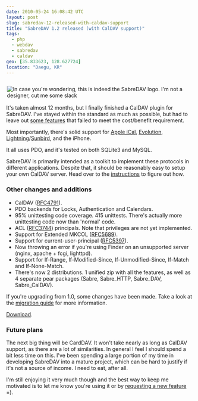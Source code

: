 ```yaml
---
date: 2010-05-24 16:08:42 UTC
layout: post
slug: sabredav-12-released-with-caldav-support
title: "SabreDAV 1.2 released (with CalDAV support)"
tags:
  - php
  - webdav
  - sabredav
  - caldav
geo: [35.833623, 128.627724]
location: "Daegu, KR"
---
```

<p style="padding: 0 0 2px 2px; float: left"><img src="http://code.google.com/p/sabredav/logo?logo_id=1264584796" title="In case you're wondering, this is indeed the SabreDAV logo. I'm not a designer, cut me some slack" /></p>

<p>It's taken almost 12 months, but I finally finished a CalDAV plugin for SabreDAV. I've stayed within the standard as much as possible, but had to leave out <a href="http://sabre.io/dav/standards-support/">some features</a> that failed to meet the cost/benefit requirement.</p>

<p>Most importantly, there's solid support for <a href="http://apple.com/ical">Apple iCal</a>, <a href="http://projects.gnome.org/evolution/">Evolution</a>, <a href="http://www.mozilla.org/projects/calendar/lightning/">Lightning</a>/<a href="http://www.mozilla.org/projects/calendar/sunbird/">Sunbird</a>, and the iPhone.</p>

<p>It all uses PDO, and it's tested on both SQLite3 and MySQL.</p>

<p>SabreDAV is primarily intended as a toolkit to implement these protocols in different applications. Despite that, it should be reasonably easy to setup your own CalDAV server. Head over to the <a href="http://sabre.io/dav/caldav/">instructions</a> to figure out how.</p>

<h3>Other changes and additions</h3>

<ul>
  <li>CalDAV (<a href="http://www.ietf.org/rfc/rfc4791.txt">RFC4791</a>).</li>
  <li>PDO backends for Locks, Authentication and Calendars.</li>
  <li>95% unittesting code coverage. 415 unittests. There's actually more unittesting code now than 'normal' code.</li>
  <li>ACL (<a href="http://www.ietf.org/rfc/rfc3744.txt">RFC3744</a>) principals. Note that privileges are not yet implemented.</li>
  <li>Support for Extended MKCOL (<a href="http://www.ietf.org/rfc/rfc5689">RFC5689</a>).</li>
  <li>Support for current-user-principal (<a href="http://www.ietf.org/rfc/rfc5397">RFC5397</a>).</li>
  <li>Now throwing an error if you're using Finder on an unsupported server (nginx, apache + fcgi, lighttpd).</li>
  <li>Support for If-Range, If-Modified-Since, If-Unmodified-Since, If-Match and If-None-Match.</li>
  <li>There's now 2 distributions. 1 unified zip with all the features, as well as 4 separate pear packages (Sabre, Sabre_HTTP, Sabre_DAV, Sabre_CalDAV).</li>
</ul>

<p>If you're upgrading from 1.0, some changes have been made. Take a look at the <a href="http://sabre.io/dav/upgrade/1.0-to-1.2/">migration guide</a> for more information.</p>

<p><a href="https://github.com/fruux/sabre-dav/releases/">Download</a>.</p>

<h3>Future plans</h3>

<p>The next big thing will be CardDAV. It won't take nearly as long as CalDAV support, as there are a lot of similarities. In general I feel I should spend a bit less time on this. I've been spending a large portion of my time in developing SabreDAV into a mature project, which can be hard to justify if it's not a source of income. I need to eat, after all.</p>

<p>I'm still enjoying it very much though and the best way to keep me motivated is to let me know you're using it or by <a href="https://github.com/fruux/sabre-dav/issues">requesting a new feature</a> =).</p>
